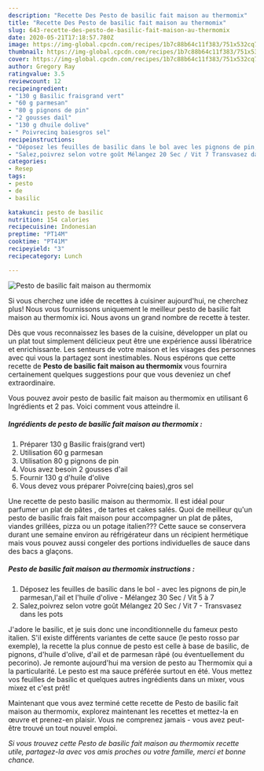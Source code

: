 ```yaml
---
description: "Recette Des Pesto de basilic fait maison au thermomix"
title: "Recette Des Pesto de basilic fait maison au thermomix"
slug: 643-recette-des-pesto-de-basilic-fait-maison-au-thermomix
date: 2020-05-21T17:18:57.780Z
image: https://img-global.cpcdn.com/recipes/1b7c88b64c11f383/751x532cq70/pesto-de-basilic-fait-maison-au-thermomix-photo-principale-de-la-recette.jpg
thumbnail: https://img-global.cpcdn.com/recipes/1b7c88b64c11f383/751x532cq70/pesto-de-basilic-fait-maison-au-thermomix-photo-principale-de-la-recette.jpg
cover: https://img-global.cpcdn.com/recipes/1b7c88b64c11f383/751x532cq70/pesto-de-basilic-fait-maison-au-thermomix-photo-principale-de-la-recette.jpg
author: Gregory Ray
ratingvalue: 3.5
reviewcount: 12
recipeingredient:
- "130 g Basilic fraisgrand vert"
- "60 g parmesan"
- "80 g pignons de pin"
- "2 gousses dail"
- "130 g dhuile dolive"
- " Poivrecinq baiesgros sel"
recipeinstructions:
- "Déposez les feuilles de basilic dans le bol avec les pignons de pin,le parmesan,l&#39;ail et l&#39;huile d&#39;olive Mélangez 30 Sec / Vit 5 à 7"
- "Salez,poivrez selon votre goût Mélangez 20 Sec / Vit 7 Transvasez dans les pots"
categories:
- Resep
tags:
- pesto
- de
- basilic

katakunci: pesto de basilic 
nutrition: 154 calories
recipecuisine: Indonesian
preptime: "PT14M"
cooktime: "PT41M"
recipeyield: "3"
recipecategory: Lunch

---
```



![Pesto de basilic fait maison au thermomix](https://img-global.cpcdn.com/recipes/1b7c88b64c11f383/751x532cq70/pesto-de-basilic-fait-maison-au-thermomix-photo-principale-de-la-recette.jpg)

Si vous cherchez une idée de recettes à cuisiner aujourd'hui, ne cherchez plus! Nous vous fournissons uniquement le meilleur pesto de basilic fait maison au thermomix ici. Nous avons un grand nombre de recette à tester.

Dès que vous reconnaissez les bases de la cuisine, développer un plat ou un plat tout simplement délicieux peut être une expérience aussi libératrice et enrichissante. Les senteurs de votre maison et les visages des personnes avec qui vous la partagez sont inestimables. Nous espérons que cette recette de <strong> Pesto de basilic fait maison au thermomix </strong> vous fournira certainement quelques suggestions pour que vous deveniez un chef extraordinaire.

<!--inarticleads1-->

Vous pouvez avoir pesto de basilic fait maison au thermomix en utilisant 6 Ingrédients et 2 pas. Voici comment vous atteindre il.

##### Ingrédients de pesto de basilic fait maison au thermomix :

1. Préparer 130 g Basilic frais(grand vert)
1. Utilisation 60 g parmesan
1. Utilisation 80 g pignons de pin
1. Vous avez besoin 2 gousses d&#39;ail
1. Fournir 130 g d&#39;huile d&#39;olive
1. Vous devez vous préparer  Poivre(cinq baies),gros sel


Une recette de pesto basilic maison au thermomix. Il est idéal pour parfumer un plat de pâtes , de tartes et cakes salés. Quoi de meilleur qu&#39;un pesto de basilic frais fait maison pour accompagner un plat de pâtes, viandes grillées, pizza ou un potage italien??? Cette sauce se conservera durant une semaine environ au réfrigérateur dans un récipient hermétique mais vous pouvez aussi congeler des portions individuelles de sauce dans des bacs a glaçons. 

<!--inarticleads2-->

##### Pesto de basilic fait maison au thermomix instructions :

1. Déposez les feuilles de basilic dans le bol - avec les pignons de pin,le parmesan,l&#39;ail et l&#39;huile d&#39;olive - Mélangez 30 Sec / Vit 5 à 7
1. Salez,poivrez selon votre goût Mélangez 20 Sec / Vit 7 - Transvasez dans les pots


J&#39;adore le basilic, et je suis donc une inconditionnelle du fameux pesto italien. S&#39;il existe différents variantes de cette sauce (le pesto rosso par exemple), la recette la plus connue de pesto est celle à base de basilic, de pignons, d&#39;huile d&#39;olive, d&#39;ail et de parmesan râpé (ou éventuellement du pecorino). Je remonte aujourd&#39;hui ma version de pesto au Thermomix qui a la particularité. Le pesto est ma sauce préférée surtout en été. Vous mettez vos feuilles de basilic et quelques autres ingrédients dans un mixer, vous mixez et c&#39;est prêt! 

<!--inarticleads1-->

<p>
Maintenant que vous avez terminé cette recette de Pesto de basilic fait maison au thermomix, explorez maintenant les recettes et mettez-la en œuvre et prenez-en plaisir. Vous ne comprenez jamais - vous avez peut-être trouvé un tout nouvel emploi.
</p>

<p>
<i>Si vous trouvez cette Pesto de basilic fait maison au thermomix recette utile, partagez-la avec vos amis proches ou votre famille, merci et bonne chance.</i>
</p>
